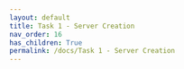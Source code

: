 ```yaml
---
layout: default
title: Task 1 - Server Creation
nav_order: 16
has_children: True
permalink: /docs/Task 1 - Server Creation
---
```

